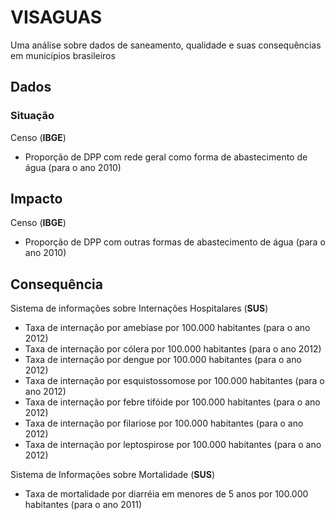 # VISAGUAS

Uma análise sobre dados de saneamento, qualidade e suas consequências em municípios brasileiros

## Dados

### Situação

Censo (**IBGE**)

 - Proporção de DPP com rede geral como forma de abastecimento de água (para o ano 2010)

## Impacto

Censo (**IBGE**)

 - Proporção de DPP com outras formas de abastecimento de água (para o ano 2010)

## Consequência

Sistema de informações sobre Internações Hospitalares (**SUS**)

 - Taxa de internação por amebíase por 100.000 habitantes (para o ano 2012)
 - Taxa de internação por cólera por 100.000 habitantes (para o ano 2012)
 - Taxa de internação por dengue por 100.000 habitantes (para o ano 2012)
 - Taxa de internação por esquistossomose por 100.000 habitantes (para o ano 2012)
 - Taxa de internação por febre tifóide por 100.000 habitantes (para o ano 2012)
 - Taxa de internação por filariose por 100.000 habitantes (para o ano 2012)
 - Taxa de internação por leptospirose por 100.000 habitantes (para o ano 2012)

Sistema de Informações sobre Mortalidade (**SUS**)

 - Taxa de mortalidade por diarréia em menores de 5 anos por 100.000 habitantes (para o ano 2011)